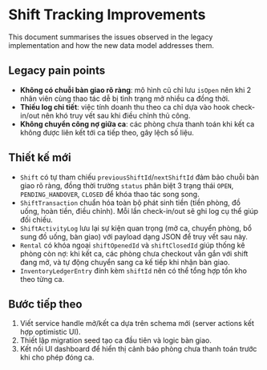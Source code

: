 # Shift Tracking Improvements

This document summarises the issues observed in the legacy implementation and how the new data model
addresses them.

## Legacy pain points

- **Không có chuỗi bàn giao rõ ràng**: mô hình cũ chỉ lưu `isOpen` nên khi 2 nhân viên cùng thao tác dễ bị
  tình trạng mở nhiều ca đồng thời.
- **Thiếu log chi tiết**: việc tính doanh thu theo ca chỉ dựa vào hook check-in/out nên khó truy vết sau khi
  điều chỉnh thủ công.
- **Không chuyển công nợ giữa ca**: các phòng chưa thanh toán khi kết ca không được liên kết tới ca tiếp theo,
  gây lệch số liệu.

## Thiết kế mới

- `Shift` có tự tham chiếu `previousShiftId`/`nextShiftId` đảm bảo chuỗi bàn giao rõ ràng, đồng thời trường
  `status` phân biệt 3 trạng thái `OPEN`, `PENDING_HANDOVER`, `CLOSED` để khóa thao tác song song.
- `ShiftTransaction` chuẩn hóa toàn bộ phát sinh tiền (tiền phòng, đồ uống, hoàn tiền, điều chỉnh). Mỗi lần
  check-in/out sẽ ghi log cụ thể giúp đối chiếu.
- `ShiftActivityLog` lưu lại sự kiện quan trọng (mở ca, chuyển phòng, bổ sung đồ uống, bàn giao) với payload dạng
  JSON để truy vết sau này.
- `Rental` có khóa ngoại `shiftOpenedId` và `shiftClosedId` giúp thống kê phòng còn nợ: khi kết ca, các phòng
  chưa checkout vẫn gắn với shift đang mở, và tự động chuyển sang ca kế tiếp khi nhận bàn giao.
- `InventoryLedgerEntry` đính kèm `shiftId` nên có thể tổng hợp tồn kho theo từng ca.

## Bước tiếp theo

1. Viết service handle mở/kết ca dựa trên schema mới (server actions kết hợp optimistic UI).
2. Thiết lập migration seed tạo ca đầu tiên và logic bàn giao.
3. Kết nối UI dashboard để hiển thị cảnh báo phòng chưa thanh toán trước khi cho phép đóng ca.
